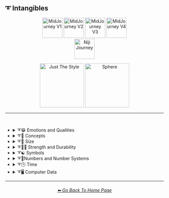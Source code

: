 <h2>➰ Intangibles</h2>

<div align="center">

[<img src="/Images/Repo_Parts/Buttons/Version_Buttons/button_version_V1_inactive.webp?raw=true" alt="MidJourney V1" height="64" />](/Pages/MJ_V1/Style_Pages/Sphere/Intangibles.md)
[<img src="/Images/Repo_Parts/Buttons/Version_Buttons/button_version_V2_inactive.webp?raw=true" alt="MidJourney V2" height="64" />](/Pages/MJ_V2/Style_Pages/Sphere/Intangibles.md)
[<img src="/Images/Repo_Parts/Buttons/Version_Buttons/button_version_V3_active.webp?raw=true" alt="MidJourney V3" height="64" />](/Pages/MJ_V3/Style_Pages/Just_The_Style/Intangibles.md)
[<img src="/Images/Repo_Parts/Buttons/Version_Buttons/button_version_V4_inactive.webp?raw=true" alt="MidJourney V4" height="64" />](/Pages/MJ_V4/Style_Pages/Just_The_Style/Intangibles.md)
<br>
[<img src="/Images/Repo_Parts/Buttons/Version_Buttons/button_version_niji_inactive_full.webp?raw=true" alt="Niji Journey" height="64" />](/Pages/Niji_Journey/Style_Pages/Intangibles.md)

[<img src="/Images/Repo_Parts/Buttons/Image_Type_Buttons/button_just_the_style_active.webp?raw=true" alt="Just The Style" width="140.5" />](/Pages/MJ_V3/Style_Pages/Just_The_Style/Intangibles.md)
[<img src="/Images/Repo_Parts/Buttons/Image_Type_Buttons/button_sphere_inactive.webp?raw=true" alt="Sphere" width="140.5" />](/Pages/MJ_V3/Style_Pages/Sphere/Intangibles.md)

</div>

<hr>
<br>


- <details><summary>➰😁 Emotions and Qualities</summary><p><div align="center">

	| Happy | Happy Accidents | Joyful |
	| :-: | :-: | :-: |
	| <img src="/Images/MJ_V3/MidJourney_Styles/Happy.png?raw=true" width="256" /> | <img src="/Images/MJ_V3/MidJourney_Styles/Happy_Accidents.png?raw=true" width="256" /> | <img src="/Images/MJ_V3/MidJourney_Styles/Wave_12/Joyful.png?raw=true" width="256" /> |
	
	<br>

	| Excited | Euphoric | Love |
	| :-: | :-: | :-: |
	| <img src="/Images/MJ_V3/MidJourney_Styles/Excited.png?raw=true" width="256" /> | <img src="/Images/MJ_V3/MidJourney_Styles/Euphoric.png?raw=true" width="256" /> | <img src="/Images/MJ_V3/MidJourney_Styles/Wave_11/Love.png?raw=true" width="256" /> |

	<br>
	
	| Sad | Lonely | Depressing |
	| :-: | :-: | :-: |
	| <img src="/Images/MJ_V3/MidJourney_Styles/Sad.png?raw=true" width="256" /> | <img src="/Images/MJ_V3/MidJourney_Styles/Lonely.png?raw=true" width="256" /> | <img src="/Images/MJ_V3/MidJourney_Styles/Depressing.png?raw=true" width="256" /> |
	
	<br>
	
	| Cheerful | Surprise |
	| :-: | :-: |
	| <img src="/Images/MJ_V3/MidJourney_Styles/Wave_13/Cheerful.png?raw=true" width="256" /> | <img src="/Images/MJ_V3/MidJourney_Styles/Wave_12/Surprise.png?raw=true" width="256" /> |

	<br>

	| Emotion | Emotional |
	| :-: | :-: |
	| <img src="/Images/MJ_V3/MidJourney_Styles/Wave_13/Emotion.png?raw=true" width="256" /> | <img src="/Images/MJ_V3/MidJourney_Styles/Wave_12/Emotional.png?raw=true" width="256" /> |

	<br>
	
	| Intense |
	| :-: |
	| <img src="/Images/MJ_V3/MidJourney_Styles/Wave_14/Intense.png?raw=true" width="256" /> |

	<br>
	
	| Clever | Brilliant | Intelligent |
	| :-: | :-: | :-: |
	| <img src="/Images/MJ_V3/MidJourney_Styles/Wave_12/Clever.png?raw=true" width="256" /> | <img src="/Images/MJ_V3/MidJourney_Styles/Wave_13/Brilliant.png?raw=true" width="256" /> | <img src="/Images/MJ_V3/MidJourney_Styles/Wave_13/Intelligent.png?raw=true" width="256" /> |

	<br>

	| Whimsical |
	| :-: |
	| <img src="/Images/MJ_V3/MidJourney_Styles/Wave_12/Whimsical.png?raw=true" width="256" /> |
	
	<br>
	
	| Pleasing | Evocative |
	| :-: | :-: |
	| <img src="/Images/MJ_V3/MidJourney_Styles/Wave_13/Pleasing.png?raw=true" width="256" /> | <img src="/Images/MJ_V3/MidJourney_Styles/Wave_12/Evocative.png?raw=true" width="256" /> |

	<br>

	| Angry | Dangerous |
	| :-: | :-: |
	| <img src="/Images/MJ_V3/MidJourney_Styles/Angry.png?raw=true" width="256" /> | <img src="/Images/MJ_V3/MidJourney_Styles/Wave_11/Dangerous.png?raw=true" width="256" /> |

	<br>

	| Angelic | Good | Heavenly |
	| :-: | :-: | :-: |
	| <img src="/Images/MJ_V3/MidJourney_Styles/Angelic.png?raw=true" width="256" /> | <img src="/Images/MJ_V3/MidJourney_Styles/Good.png?raw=true" width="256" /> | <img src="/Images/MJ_V3/MidJourney_Styles/Wave_12/Heavenly.png?raw=true" width="256" /> |

	<br>

	| Evil | Diabolic | Demonic |
	| :-: | :-: | :-: |
	| <img src="/Images/MJ_V3/MidJourney_Styles/Evil.png?raw=true" width="256" /> | <img src="/Images/MJ_V3/MidJourney_Styles/Wave_11/Diabolic.png?raw=true" width="256" /> | <img src="/Images/MJ_V3/MidJourney_Styles/Wave_11/Demonic.png?raw=true" width="256" /> |

	<br>

	| Corrupt | Corrupted |
	| :-: | :-: |
	| <img src="/Images/MJ_V3/MidJourney_Styles/Wave_11/Corrupt.png?raw=true" width="256" /> | <img src="/Images/MJ_V3/MidJourney_Styles/Wave_11/Corrupted.png?raw=true" width="256" /> |

	<br>
	
	| God | Devil |
	| :-: | :-: |
	| <img src="/Images/MJ_V3/MidJourney_Styles/God.png?raw=true" width="256" /> | <img src="/Images/MJ_V3/MidJourney_Styles/Devil.png?raw=true" width="256" /> |

	<br>

	| Benevolent | Malevolent |
	| :-: | :-: |
	| <img src="/Images/MJ_V3/MidJourney_Styles/Benevolent.png?raw=true" width="256" /> | <img src="/Images/MJ_V3/MidJourney_Styles/Malevolent.png?raw=true" width="256" /> |

	<br>
	
	| Troubled | Cringey |
	| :-: | :-: |
	| <img src="/Images/MJ_V3/MidJourney_Styles/Wave_14/Troubled.png?raw=true" width="256" /> | <img src="/Images/MJ_V3/MidJourney_Styles/Wave_14/Cringey.png?raw=true" width="256" /> |

	<br>

	| Creepy | Horror | Frightened |
	| :-: | :-: | :-: |
	| <img src="/Images/MJ_V3/MidJourney_Styles/Creepy.png?raw=true" width="256" /> | <img src="/Images/MJ_V3/MidJourney_Styles/Horror.png?raw=true" width="256" /> | <img src="/Images/MJ_V3/MidJourney_Styles/Wave_12/Frightened.png?raw=true" width="256" /> |

	<br>
	
	| Soulful | Sublime | Ideal |
	| :-: | :-: | :-: |
	| <img src="/Images/MJ_V3/MidJourney_Styles/Wave_12/Soulful.png?raw=true" width="256" /> | <img src="/Images/MJ_V3/MidJourney_Styles/Wave_12/Sublime.png?raw=true" width="256" /> | <img src="/Images/MJ_V3/MidJourney_Styles/Wave_12/Ideal.png?raw=true" width="256" /> |

	<br>

	| Luscious | Consumable |
	| :-: | :-: |
	| <img src="/Images/MJ_V3/MidJourney_Styles/Wave_13/Luscious.png?raw=true" width="256" /> | <img src="/Images/MJ_V3/MidJourney_Styles/Wave_13/Consumable.png?raw=true" width="256" /> |

	<br>
	
	| Cute |
	| :-: |
	| <img src="/Images/MJ_V3/MidJourney_Styles/Wave_11/Cute.png?raw=true" width="256" /> |

	</div></p></details>


- <details><summary>➰🧠 Concepts</summary><p><div align="center">

	| Concept | Conceptual | Number |
	| :-: | :-: | :-: |
	| <img src="/Images/MJ_V3/MidJourney_Styles/Wave_13/Concept.png?raw=true" width="256" /> | <img src="/Images/MJ_V3/MidJourney_Styles/Wave_14/Conceptual.png?raw=true" width="256" /> | <img src="/Images/MJ_V3/MidJourney_Styles/Wave_13/Number.png?raw=true" width="256" /> |

	<br>

	| Infused | Refreshing | Essence |
	| :-: | :-: | :-: |
	| <img src="/Images/MJ_V3/MidJourney_Styles/Infused.png?raw=true" width="256" /> | <img src="/Images/MJ_V3/MidJourney_Styles/Refreshing.png?raw=true" width="256" /> | <img src="/Images/MJ_V3/MidJourney_Styles/Essence.png?raw=true" width="256" /> |
	
	<br>
	
	| Esoteric | Supersonic | Magnetic |
	| :-: | :-: | :-: |
	| <img src="/Images/MJ_V3/MidJourney_Styles/Wave_11/Esoteric.png?raw=true" width="256" /> | <img src="/Images/MJ_V3/MidJourney_Styles/Supersonic.png?raw=true" width="256" /> | <img src="/Images/MJ_V3/MidJourney_Styles/Wave_11/Magnetic.png?raw=true" width="256" /> |

	<br>

	| Significant | Insanity |
	| :-: | :-: |
	| <img src="/Images/MJ_V3/MidJourney_Styles/Significant.png?raw=true" width="256" /> | <img src="/Images/MJ_V3/MidJourney_Styles/Wave_11/Insanity.png?raw=true" width="256" /> |

	<br>

	| Darkened | Void |
	| :-: | :-: |
	| <img src="/Images/MJ_V3/MidJourney_Styles/Wave_11/Darkened.png?raw=true" width="256" /> | <img src="/Images/MJ_V3/MidJourney_Styles/Wave_12/Void.png?raw=true" width="256" /> |

	<br>
	
	| Thin | Thick | Solid |
	| :-: | :-: | :-: |
	| <img src="/Images/MJ_V3/MidJourney_Styles/Thin.png?raw=true" width="256" /> | <img src="/Images/MJ_V3/MidJourney_Styles/Thick.png?raw=true" width="256" /> | <img src="/Images/MJ_V3/MidJourney_Styles/Wave_13/Solid.png?raw=true" width="256" /> |
	
	<br>
	
	| Theme |
	| :-: |
	| <img src="/Images/MJ_V3/MidJourney_Styles/Wave_13/Theme.png?raw=true" width="256" /> |

	<br>

	| Neural | Bleak | Barren |
	| :-: | :-: | :-: |
	| <img src="/Images/MJ_V3/MidJourney_Styles/Wave_13/Neural.png?raw=true" width="256" /> | <img src="/Images/MJ_V3/MidJourney_Styles/Wave_13/Bleak.png?raw=true" width="256" /> | <img src="/Images/MJ_V3/MidJourney_Styles/Wave_13/Barren.png?raw=true" width="256" /> |
	
	<br>

	| Eerie | Vast |
	| :-: | :-: |
	| <img src="/Images/MJ_V3/MidJourney_Styles/Wave_10/Eerie.png?raw=true" width="256" /> | <img src="/Images/MJ_V3/MidJourney_Styles/Wave_10/Vast.png?raw=true" width="256" /> |
	
	<br>

	| Nothing | Something |
	| :-: | :-: |
	| <img src="/Images/MJ_V3/MidJourney_Styles/Wave_11/Nothing.png?raw=true" width="256" /> | <img src="/Images/MJ_V3/MidJourney_Styles/Wave_11/Something.png?raw=true" width="256" /> |
	
	<br>
	
	| Anything | Everything |
	| :-: | :-: |
	| <img src="/Images/MJ_V3/MidJourney_Styles/Wave_11/Anything.png?raw=true" width="256" /> | <img src="/Images/MJ_V3/MidJourney_Styles/Wave_11/Everything.png?raw=true" width="256" /> |

	<br>

	| Someone | Somebody |
	| :-: | :-: |
	| <img src="/Images/MJ_V3/MidJourney_Styles/Wave_12/Someone.png?raw=true" width="256" /> | <img src="/Images/MJ_V3/MidJourney_Styles/Wave_12/Somebody.png?raw=true" width="256" /> |

	<br>

	| No-one | Nobody |
	| :-: | :-: |
	| <img src="/Images/MJ_V3/MidJourney_Styles/Wave_12/No-one.png?raw=true" width="256" /> | <img src="/Images/MJ_V3/MidJourney_Styles/Wave_12/Nobody.png?raw=true" width="256" /> |

	<br>

	| Anyone | Anybody |
	| :-: | :-: |
	| <img src="/Images/MJ_V3/MidJourney_Styles/Wave_12/Anyone.png?raw=true" width="256" /> | <img src="/Images/MJ_V3/MidJourney_Styles/Wave_12/Anybody.png?raw=true" width="256" /> |

	<br>
	
	| Feng Shui | Perfectionism | OCD |
	| :-: | :-: | :-: |
	| <img src="/Images/MJ_V3/MidJourney_Styles/Feng_Shui.png?raw=true" width="256" /> | <img src="/Images/MJ_V3/MidJourney_Styles/Perfectionism.png?raw=true" width="256" /> | <img src="/Images/MJ_V3/MidJourney_Styles/OCD.png?raw=true" width="256" /> |
	
	<br>

	| Knolling | Organized | Sorted |
	| :-: | :-: | :-: |
	| <img src="/Images/MJ_V3/MidJourney_Styles/Wave_14/Knolling.png?raw=true" width="256" /> | <img src="/Images/MJ_V3/MidJourney_Styles/Organized.png?raw=true" width="256" /> | <img src="/Images/MJ_V3/MidJourney_Styles/Sorted.png?raw=true" width="256" /> |

	<br>

	| Neat | Tidy | Archive |
	| :-: | :-: | :-: |
	| <img src="/Images/MJ_V3/MidJourney_Styles/Neat.png?raw=true" width="256" /> | <img src="/Images/MJ_V3/MidJourney_Styles/Tidy.png?raw=true" width="256" /> | <img src="/Images/MJ_V3/MidJourney_Styles/Wave_12/Archive.png?raw=true" width="256" /> |

	<br>
	
	| Random | Technique |
	| :-: | :-: |
	| <img src="/Images/MJ_V3/MidJourney_Styles/Random.png?raw=true" width="256" /> | <img src="/Images/MJ_V3/MidJourney_Styles/Wave_13/Technique.png?raw=true" width="256" /> |

	<br>

	| Array | Flexible | Upside-Down |
	| :-: | :-: | :-: |
	| <img src="/Images/MJ_V3/MidJourney_Styles/Array.png?raw=true" width="256" /> | <img src="/Images/MJ_V3/MidJourney_Styles/Flexible.png?raw=true" width="256" /> | <img src="/Images/MJ_V3/MidJourney_Styles/Upside-Down.png?raw=true" width="256" /> |

	<br>
	
	| Chiral | Chirality | Ambidextrous |
	| :-: | :-: | :-: |
	| <img src="/Images/MJ_V3/MidJourney_Styles/Wave_14/Chiral.png?raw=true" width="256" /> | <img src="/Images/MJ_V3/MidJourney_Styles/Wave_14/Chirality.png?raw=true" width="256" /> | <img src="/Images/MJ_V3/MidJourney_Styles/Wave_14/Ambidextrous.png?raw=true" width="256" /> |
	
	<br>
	
	| Continuity |
	| :-: |
	| <img src="/Images/MJ_V3/MidJourney_Styles/Wave_14/Continuity.png?raw=true" width="256" /> |

	<br>
	
	| Kinetic |
	| :-: |
	| <img src="/Images/MJ_V3/MidJourney_Styles/Wave_14/Kinetic.png?raw=true" width="256" /> |

	<br>

	| Muted | Silence |
	| :-: | :-: |
	| <img src="/Images/MJ_V3/MidJourney_Styles/Muted.png?raw=true" width="256" /> | <img src="/Images/MJ_V3/MidJourney_Styles/Wave_12/Silence.png?raw=true" width="256" /> |

	<br>

	| Visual Perception | Visual Agnosia | Vertigo |
	| :-: | :-: | :-: |
	| <img src="/Images/MJ_V3/MidJourney_Styles/Visual_Perception.png?raw=true" width="256" /> | <img src="/Images/MJ_V3/MidJourney_Styles/Visual_Agnosia.png?raw=true" width="256" /> | <img src="/Images/MJ_V3/MidJourney_Styles/Wave_12/Vertigo.png?raw=true" width="256" /> |

	<br>

	| Ambiguous Image | Bayer Matrix |
	| :-: | :-: |
	| <img src="/Images/MJ_V3/MidJourney_Styles/Ambiguous_Image.png?raw=true" width="256" /> | <img src="/Images/MJ_V3/MidJourney_Styles/Bayer_Matrix.png?raw=true" width="256" /> |

	<br>

	| Beginning | End | Extended |
    | :-: | :-: | :-: |
    | <img src="/Images/MJ_V3/MidJourney_Styles/Beginning.png?raw=true" width="256" /> | <img src="/Images/MJ_V3/MidJourney_Styles/End.png?raw=true" width="256" /> | <img src="/Images/MJ_V3/MidJourney_Styles/Wave_13/Extended.png?raw=true" width="256" /> |

	<br>

	| Life | Death | Purgatory |
	| :-: | :-: | :-: |
	| <img src="/Images/MJ_V3/MidJourney_Styles/Wave_12/Life.png?raw=true" width="256" /> | <img src="/Images/MJ_V3/MidJourney_Styles/Wave_12/Death.png?raw=true" width="256" /> | <img src="/Images/MJ_V3/MidJourney_Styles/Wave_12/Purgatory.png?raw=true" width="256" /> |

	<br>

	| Mind | Ego | Egodeath |
	| :-: | :-: | :-: |
	| <img src="/Images/MJ_V3/MidJourney_Styles/Wave_12/Mind.png?raw=true" width="256" /> | <img src="/Images/MJ_V3/MidJourney_Styles/Wave_12/Ego.png?raw=true" width="256" /> | <img src="/Images/MJ_V3/MidJourney_Styles/Wave_12/Egodeath.png?raw=true" width="256" /> |

	<br>

	| Paradox | Cryptic |
	| :-: | :-: |
	|<img src="/Images/MJ_V3/MidJourney_Styles/Paradox.png?raw=true" width="256" /> | <img src="/Images/MJ_V3/MidJourney_Styles/Wave_14/Cryptic.png?raw=true" width="256" /> |

	<br>

	| Modified | Modification | Manipulation |
	| :-: | :-: | :-: |
	| <img src="/Images/MJ_V3/MidJourney_Styles/Wave_13/Modified.png?raw=true" width="256" /> | <img src="/Images/MJ_V3/MidJourney_Styles/Wave_13/Modification.png?raw=true" width="256" /> | <img src="/Images/MJ_V3/MidJourney_Styles/Wave_13/Manipulation.png?raw=true" width="256" /> |
	
	<br>
	
	| Miscellaneous | Experimental |
	| :-: | :-: |
	| <img src="/Images/MJ_V3/MidJourney_Styles/Wave_13/Miscellaneous.png?raw=true" width="256" /> | <img src="/Images/MJ_V3/MidJourney_Styles/Wave_13/Experimental.png?raw=true" width="256" /> |
	
	<br>
	
	| Aspect | Ratio | Aspect Ratio |
	| :-: | :-: | :-: |
	| <img src="/Images/MJ_V3/MidJourney_Styles/Wave_13/Aspect.png?raw=true" width="256" /> | <img src="/Images/MJ_V3/MidJourney_Styles/Wave_13/Ratio.png?raw=true" width="256" /> | <img src="/Images/MJ_V3/MidJourney_Styles/Wave_13/Aspect_Ratio.png?raw=true" width="256" /> |
	
	<br>

	| Physics | System | Prompt |
	| :-: | :-: | :-: |
    | <img src="/Images/MJ_V3/MidJourney_Styles/Physics.png?raw=true" width="256" /> | <img src="/Images/MJ_V3/MidJourney_Styles/Wave_13/System.png?raw=true" width="256" /> | <img src="/Images/MJ_V3/MidJourney_Styles/Wave_11/Prompt.png?raw=true" width="256" /> |

    <br>

    | Sinusoid | Summation |
    | :-: | :-: |
    | <img src="/Images/MJ_V3/MidJourney_Styles/Sinusoid.png?raw=true" width="256" /> | <img src="/Images/MJ_V3/MidJourney_Styles/Summation.png?raw=true" width="256" /> |

    <br>

    | Destructive | Abrasion |
    | :-: | :-: |
    | <img src="/Images/MJ_V3/MidJourney_Styles/Destructive.png?raw=true" width="256" /> | <img src="/Images/MJ_V3/MidJourney_Styles/Abrasion.png?raw=true" width="256" /> |

    <br>

    | Obstructed | Displace | Convergence |
    | :-: | :-: | :-: |
    | <img src="/Images/MJ_V3/MidJourney_Styles/Obstructed.png?raw=true" width="256" /> | <img src="/Images/MJ_V3/MidJourney_Styles/Displace.png?raw=true" width="256" /> | <img src="/Images/MJ_V3/MidJourney_Styles/Convergence.png?raw=true" width="256" /> |
	
	<br>

	| Resolution | Format |
	| :-: | :-: |
	| <img src="/Images/MJ_V3/MidJourney_Styles/Wave_13/Resolution.png?raw=true" width="256" /> | <img src="/Images/MJ_V3/MidJourney_Styles/Wave_13/Format.png?raw=true" width="256" /> |

	</div></p></details>


- <details><summary>➰🤏 Size</summary><p><div align="center">

	| Size | Bite-Sized | Scale |
	| :-: | :-: | :-: |
	| <img src="/Images/MJ_V3/MidJourney_Styles/Wave_13/Size.png?raw=true" width="256" /> | <img src="/Images/MJ_V3/MidJourney_Styles/Wave_13/Bite-Sized.png?raw=true" width="256" /> | <img src="/Images/MJ_V3/MidJourney_Styles/Wave_14/Scale.png?raw=true" width="256" /> |
	
	<br>
	
	| Nano | Micro | Tiny |
	| :-: | :-: | :-: |
	| <img src="/Images/MJ_V3/MidJourney_Styles/Nano.png?raw=true" width="256" /> | <img src="/Images/MJ_V3/MidJourney_Styles/Micro.png?raw=true" width="256" /> | <img src="/Images/MJ_V3/MidJourney_Styles/Tiny.png?raw=true" width="256" /> |
	
	<br>
	
	| Mini | Big | Large |
	| :-: | :-: | :-: |
	| <img src="/Images/MJ_V3/MidJourney_Styles/Mini.png?raw=true" width="256" /> | <img src="/Images/MJ_V3/MidJourney_Styles/Big.png?raw=true" width="256" /> | <img src="/Images/MJ_V3/MidJourney_Styles/Large.png?raw=true" width="256" /> |

	<br>
	
	| Huge | Massive | Massive Scale |
	| :-: | :-: | :-: |
	| <img src="/Images/MJ_V3/MidJourney_Styles/Huge.png?raw=true" width="256" /> | <img src="/Images/MJ_V3/MidJourney_Styles/Massive.png?raw=true" width="256" /> | <img src="/Images/MJ_V3/MidJourney_Styles/Massive_Scale.png?raw=true" width="256" /> |

	</div></p></details>


- <details><summary>➰🏋️‍♂️ Strength and Durability</summary><p><div align="center">

	| Weak | Strong | Durable |
	| :-: | :-: | :-: |
	| <img src="/Images/MJ_V3/MidJourney_Styles/Weak.png?raw=true" width="256" /> | <img src="/Images/MJ_V3/MidJourney_Styles/Strong.png?raw=true" width="256" /> | <img src="/Images/MJ_V3/MidJourney_Styles/Wave_14/Durable.png?raw=true" width="256" /> |

	<br>

	| Powerful |
	| :-: |
	| <img src="/Images/MJ_V3/MidJourney_Styles/Powerful.png?raw=true" width="256" /> |

	</div></p></details>


- <details><summary>➰☯ Symbols</summary><p>

  - <details><summary>➰♓ Zodiac Signs</summary><p><div align="center">

    | Capricornus | Aquarius | Pisces |
    | :-: | :-: | :-: |
    | <img src="/Images/MJ_V3/MidJourney_Styles/Capricornus.png?raw=true" width="256" /> | <img src="/Images/MJ_V3/MidJourney_Styles/Aquarius.png?raw=true" width="256" /> | <img src="/Images/MJ_V3/MidJourney_Styles/Pisces.png?raw=true" width="256" /> |

    <br>

    | Taurus | Gemini | Cancer |
    | :-: | :-: | :-: |
    | <img src="/Images/MJ_V3/MidJourney_Styles/Taurus.png?raw=true" width="256" /> | <img src="/Images/MJ_V3/MidJourney_Styles/Gemini.png?raw=true" width="256" /> | <img src="/Images/MJ_V3/MidJourney_Styles/Cancer.png?raw=true" width="256" /> |

    <br>

    | Leo | Virgo | Libra |
    | :-: | :-: | :-: |
    | <img src="/Images/MJ_V3/MidJourney_Styles/Leo.png?raw=true" width="256" /> | <img src="/Images/MJ_V3/MidJourney_Styles/Virgo.png?raw=true" width="256" /> | <img src="/Images/MJ_V3/MidJourney_Styles/Libra.png?raw=true" width="256" /> |

    <br>

    | Scorpio | Sagittarius |
    | :-: | :-: |
    | <img src="/Images/MJ_V3/MidJourney_Styles/Scorpio.png?raw=true" width="256" /> | <img src="/Images/MJ_V3/MidJourney_Styles/Sagittarius.png?raw=true" width="256" /> |

	</div></p></details>


  - <details><summary>➰🔣 Unicode Symbols</summary><p><div align="center">

	| ,<p><div align="center"><i><h6>Comma</a></h6></i></p> | &#x27;<p><div align="center"><i><h6>Apostrophe</a></h6></i></p> |
	| :-: | :-: |
	| <img src="/Images/MJ_V3/MidJourney_Styles/Unicode_Symbols/Comma.png?raw=true" width="256" /> | <img src="/Images/MJ_V3/MidJourney_Styles/Unicode_Symbols/Apostrophe.png?raw=true" width="256" /> |

	<br>

	| &#x22;<p><div align="center"><i><h6>Quotation Mark</a></h6></i></p> | „<p><div align="center"><i><h6>Double Low-9 Quotation Mark</a></h6></i></p> |
	| :-: | :-: |
	| <img src="/Images/MJ_V3/MidJourney_Styles/Unicode_Symbols/QuotationMark.png?raw=true" width="256" /> | <img src="/Images/MJ_V3/MidJourney_Styles/Unicode_Symbols/DoubleLow-9QuotationMark.png?raw=true" width="256" /> |

	<br>

	| .<p><div align="center"><i><h6>Period</a></h6></i></p> | …<p><div align="center"><i><h6>Ellipsis</a></h6></i></p> | `<p><div align="center"><i><h6>Backtick</a></h6></i></p> |
	| :-: | :-: | :-: |
	| <img src="/Images/MJ_V3/MidJourney_Styles/Unicode_Symbols/Period.png?raw=true" width="256" /> | <img src="/Images/MJ_V3/MidJourney_Styles/Unicode_Symbols/Ellipsis.png?raw=true" width="256" /> | <img src="/Images/MJ_V3/MidJourney_Styles/Unicode_Symbols/Backtick.png?raw=true" width="256" /> |

	<br>

	| ~<p><div align="center"><i><h6>Tilde</a></h6></i></p> | _<p><div align="center"><i><h6>Underscore</a></h6></i></p> | ¯<p><div align="center"><i><h6>Macron</a></h6></i></p> |
	| :-: | :-: | :-: |
	| <img src="/Images/MJ_V3/MidJourney_Styles/Unicode_Symbols/Tilde.png?raw=true" width="256" /> | <img src="/Images/MJ_V3/MidJourney_Styles/Unicode_Symbols/Underscore.png?raw=true" width="256" /> | <img src="/Images/MJ_V3/MidJourney_Styles/Unicode_Symbols/Macron.png?raw=true" width="256" /> |

	<br>

	| @<p><div align="center"><i><h6>At Sign</a></h6></i></p> | #<p><div align="center"><i><h6>Number Sign</a></h6></i></p> |
	| :-: | :-: |
	| <img src="/Images/MJ_V3/MidJourney_Styles/Unicode_Symbols/AtSign.png?raw=true" width="256" /> | <img src="/Images/MJ_V3/MidJourney_Styles/Unicode_Symbols/NumberSign.png?raw=true" width="256" /> |

	<br>

	| ^<p><div align="center"><i><h6>Caret</a></h6></i></p> | °<p><div align="center"><i><h6>Degrees</a></h6></i></p> | ¤<p><div align="center"><i><h6>Currency Sign</a></h6></i></p> |
	| :-: | :-: | :-: |
	| <img src="/Images/MJ_V3/MidJourney_Styles/Unicode_Symbols/Caret.png?raw=true" width="256" /> | <img src="/Images/MJ_V3/MidJourney_Styles/Unicode_Symbols/Degrees.png?raw=true" width="256" /> | <img src="/Images/MJ_V3/MidJourney_Styles/Unicode_Symbols/CurrencySign.png?raw=true" width="256" /> |

	<br>

	| $<p><div align="center"><i><h6>Dollar</a></h6></i></p> | ¢<p><div align="center"><i><h6>Cent</a></h6></i></p> | £<p><div align="center"><i><h6>Pound</a></h6></i></p> |
	| :-: | :-: | :-: |
	| <img src="/Images/MJ_V3/MidJourney_Styles/Unicode_Symbols/Dollar.png?raw=true" width="256" /> | <img src="/Images/MJ_V3/MidJourney_Styles/Unicode_Symbols/Cent.png?raw=true" width="256" /> | <img src="/Images/MJ_V3/MidJourney_Styles/Unicode_Symbols/Pound.png?raw=true" width="256" /> |

	<br>

	| €<p><div align="center"><i><h6>Euro</a></h6></i></p> | ¥<p><div align="center"><i><h6>Yen</a></h6></i></p> | ₩<p><div align="center"><i><h6>Won</a></h6></i></p> |
	| :-: | :-: | :-: |
	| <img src="/Images/MJ_V3/MidJourney_Styles/Unicode_Symbols/Euro.png?raw=true" width="256" /> | <img src="/Images/MJ_V3/MidJourney_Styles/Unicode_Symbols/Yen.png?raw=true" width="256" /> | <img src="/Images/MJ_V3/MidJourney_Styles/Unicode_Symbols/Won.png?raw=true" width="256" /> |

	<br>

	| %<p><div align="center"><i><h6>Percent</a></h6></i></p> | ‰<p><div align="center"><i><h6>Permile</a></h6></i></p> |
	| :-: | :-: |
	| <img src="/Images/MJ_V3/MidJourney_Styles/Unicode_Symbols/Percent.png?raw=true" width="256" /> | <img src="/Images/MJ_V3/MidJourney_Styles/Unicode_Symbols/Permile.png?raw=true" width="256" /> |

	<br>

	| &<p><div align="center"><i><h6>Ampersand</a></h6></i></p> | ⅋<p><div align="center"><i><h6>Turned Ampersand</a></h6></i></p> |
	| :-: | :-: |
	| <img src="/Images/MJ_V3/MidJourney_Styles/Unicode_Symbols/Ampersand.png?raw=true" width="256" /> | <img src="/Images/MJ_V3/MidJourney_Styles/Unicode_Symbols/TurnedAmpersand.png?raw=true" width="256" /> |

	<br>

	| ;<p><div align="center"><i><h6>Semicolon</a></h6></i></p> | :<p><div align="center"><i><h6>Colon</a></h6></i></p> | ⁝<p><div align="center"><i><h6>Isocolon</a></h6></i></p> |
	| :-: | :-: | :-: |
	| <img src="/Images/MJ_V3/MidJourney_Styles/Unicode_Symbols/Semicolon.png?raw=true" width="256" /> | <img src="/Images/MJ_V3/MidJourney_Styles/Unicode_Symbols/Colon.png?raw=true" width="256" /> | <img src="/Images/MJ_V3/MidJourney_Styles/Unicode_Symbols/Isocolon.png?raw=true" width="256" /> |

	<br>

	| &#x7C;<p><div align="center"><i><h6>Vertical Bar</a></h6></i></p> | ¦<p><div align="center"><i><h6>Broken Vertical Bar</a></h6></i></p> |
	| :-: | :-: |
	| <img src="/Images/MJ_V3/MidJourney_Styles/Unicode_Symbols/VerticalBar.png?raw=true" width="256" /> | <img src="/Images/MJ_V3/MidJourney_Styles/Unicode_Symbols/BrokenVerticalBar.png?raw=true" width="256" /> |

	<br>

	| /<p><div align="center"><i><h6>Slash</a></h6></i></p> | &#x5C;<p><div align="center"><i><h6>Backslash</a></h6></i></p> |
	| :-: | :-: |
	| <img src="/Images/MJ_V3/MidJourney_Styles/Unicode_Symbols/Slash.png?raw=true" width="256" /> | <img src="/Images/MJ_V3/MidJourney_Styles/Unicode_Symbols/Backslash.png?raw=true" width="256" /> |

	<br>

	| +<p><div align="center"><i><h6>Plus</a></h6></i></p> | -<p><div align="center"><i><h6>Hyphen</a></h6></i></p> | ±<p><div align="center"><i><h6>Plus-Minus Sign</a></h6></i></p> |
	| :-: | :-: | :-: |
	| <img src="/Images/MJ_V3/MidJourney_Styles/Unicode_Symbols/Plus.png?raw=true" width="256" /> | <img src="/Images/MJ_V3/MidJourney_Styles/Unicode_Symbols/Hyphen.png?raw=true" width="256" /> | <img src="/Images/MJ_V3/MidJourney_Styles/Unicode_Symbols/Plus-MinusSign.png?raw=true" width="256" /> |

	<br>

	| ×<p><div align="center"><i><h6>Multiply</a></h6></i></p> | ÷<p><div align="center"><i><h6>Divide</a></h6></i></p> | =<p><div align="center"><i><h6>Equals</a></h6></i></p> |
	| :-: | :-: | :-: |
	| <img src="/Images/MJ_V3/MidJourney_Styles/Unicode_Symbols/Multiply.png?raw=true" width="256" /> | <img src="/Images/MJ_V3/MidJourney_Styles/Unicode_Symbols/Divide.png?raw=true" width="256" /> | <img src="/Images/MJ_V3/MidJourney_Styles/Unicode_Symbols/Equals.png?raw=true" width="256" /> |

	<br>

	| <<p><div align="center"><i><h6>Less Than</a></h6></i></p> | ><p><div align="center"><i><h6>Greater Than</a></h6></i></p> |
	| :-: | :-: |
	| <img src="/Images/MJ_V3/MidJourney_Styles/Unicode_Symbols/LessThan.png?raw=true" width="256" /> | <img src="/Images/MJ_V3/MidJourney_Styles/Unicode_Symbols/GreaterThan.png?raw=true" width="256" /> |

	<br>

	| !<p><div align="center"><i><h6>Exclimation Mark</a></h6></i></p> | ¡<p><div align="center"><i><h6>Inverted Exclimation Mark</a></h6></i></p> |
	| :-: | :-: |
	| <img src="/Images/MJ_V3/MidJourney_Styles/Unicode_Symbols/ExclimationMark.png?raw=true" width="256" /> | <img src="/Images/MJ_V3/MidJourney_Styles/Unicode_Symbols/InvertedExclimationMark.png?raw=true" width="256" /> |

	<br>

	| ?<p><div align="center"><i><h6>Question Mark</a></h6></i></p> | ¿<p><div align="center"><i><h6>Inverted Question Mark</a></h6></i></p> | ‽<p><div align="center"><i><h6>Interrobang</a></h6></i></p> |
	| :-: | :-: | :-: |
	| <img src="/Images/MJ_V3/MidJourney_Styles/Unicode_Symbols/QuestionMark.png?raw=true" width="256" /> | <img src="/Images/MJ_V3/MidJourney_Styles/Unicode_Symbols/InvertedQuestionMark.png?raw=true" width="256" /> | <img src="/Images/MJ_V3/MidJourney_Styles/Unicode_Symbols/Interrobang.png?raw=true" width="256" /> |

	<br>

	| *<p><div align="center"><i><h6>Asterisk</a></h6></i></p> | ⁂<p><div align="center"><i><h6>Asterism</a></h6></i></p> |
	| :-: | :-: |
	| <img src="/Images/MJ_V3/MidJourney_Styles/Unicode_Symbols/Asterisk.png?raw=true" width="256" /> | <img src="/Images/MJ_V3/MidJourney_Styles/Unicode_Symbols/Asterism.png?raw=true" width="256" /> |

	<br>

	| •<p><div align="center"><i><h6>Bullet</a></h6></i></p> | ‣<p><div align="center"><i><h6>Triangular Bullet</a></h6></i></p> |
	| :-: | :-: |
	| <img src="/Images/MJ_V3/MidJourney_Styles/Unicode_Symbols/Bullet.png?raw=true" width="256" /> | <img src="/Images/MJ_V3/MidJourney_Styles/Unicode_Symbols/TriangularBullet.png?raw=true" width="256" /> |

	<br>

	| ○<p><div align="center"><i><h6>White Circle</a></h6></i></p> | ●<p><div align="center"><i><h6>Black Circle</a></h6></i></p> |
	| :-: | :-: |
	| <img src="/Images/MJ_V3/MidJourney_Styles/Unicode_Symbols/WhiteCircle.png?raw=true" width="256" /> | <img src="/Images/MJ_V3/MidJourney_Styles/Unicode_Symbols/BlackCircle.png?raw=true" width="256" /> |

	<br>

	| □<p><div align="center"><i><h6>White Square</a></h6></i></p> | ■<p><div align="center"><i><h6>Black Square</a></h6></i></p> | ▪︎<p><div align="center"><i><h6>Small Black Square</a></h6></i></p> |
	| :-: | :-: | :-: |
	| <img src="/Images/MJ_V3/MidJourney_Styles/Unicode_Symbols/WhiteSquare.png?raw=true" width="256" /> | <img src="/Images/MJ_V3/MidJourney_Styles/Unicode_Symbols/BlackSquare.png?raw=true" width="256" /> | <img src="/Images/MJ_V3/MidJourney_Styles/Unicode_Symbols/SmallBlackSquare.png?raw=true" width="256" /> |

	<br>

	| ☆<p><div align="center"><i><h6>Star</a></h6></i></p> | ◇<p><div align="center"><i><h6>Diamond</a></h6></i></p> |
	| :-: | :-: |
	| <img src="/Images/MJ_V3/MidJourney_Styles/Unicode_Symbols/Star.png?raw=true" width="256" /> | <img src="/Images/MJ_V3/MidJourney_Styles/Unicode_Symbols/Diamond.png?raw=true" width="256" /> |

	<br>

	| ♤<p><div align="center"><i><h6>Spade</a></h6></i></p> | ♡<p><div align="center"><i><h6>Heart</a></h6></i></p> | ♧<p><div align="center"><i><h6>Club</a></h6></i></p> |
	| :-: | :-: | :-: |
	| <img src="/Images/MJ_V3/MidJourney_Styles/Unicode_Symbols/Spade.png?raw=true" width="256" /> | <img src="/Images/MJ_V3/MidJourney_Styles/Unicode_Symbols/Heart.png?raw=true" width="256" /> | <img src="/Images/MJ_V3/MidJourney_Styles/Unicode_Symbols/Club.png?raw=true" width="256" /> |

	<br>

	| †<p><div align="center"><i><h6>Dagger</a></h6></i></p> | ‡<p><div align="center"><i><h6>Double Dagger</a></h6></i></p> |
	| :-: | :-: |
	| <img src="/Images/MJ_V3/MidJourney_Styles/Unicode_Symbols/Dagger.png?raw=true" width="256" /> | <img src="/Images/MJ_V3/MidJourney_Styles/Unicode_Symbols/DoubleDagger.png?raw=true" width="256" /> |

	<br>

	| (<p><div align="center"><i><h6>Left Parenthesis</a></h6></i></p> | )<p><div align="center"><i><h6>Right Parenthesis</a></h6></i></p> |
	| :-: | :-: |
	| <img src="/Images/MJ_V3/MidJourney_Styles/Unicode_Symbols/LeftParenthesis.png?raw=true" width="256" /> | <img src="/Images/MJ_V3/MidJourney_Styles/Unicode_Symbols/RightParenthesis.png?raw=true" width="256" /> |

	<br>

	| [<p><div align="center"><i><h6>Left Square Bracket</a></h6></i></p> | ]<p><div align="center"><i><h6>Right Square Bracket</a></h6></i></p> |
	| :-: | :-: |
	| <img src="/Images/MJ_V3/MidJourney_Styles/Unicode_Symbols/LeftSquareBracket.png?raw=true" width="256" /> | <img src="/Images/MJ_V3/MidJourney_Styles/Unicode_Symbols/RightSquareBracket.png?raw=true" width="256" /> |

	<br>

	| {<p><div align="center"><i><h6>Left Curly Bracket</a></h6></i></p> | }<p><div align="center"><i><h6>Right Curly Bracket</a></h6></i></p> |
	| :-: | :-: |
	| <img src="/Images/MJ_V3/MidJourney_Styles/Unicode_Symbols/LeftCurlyBracket.png?raw=true" width="256" /> | <img src="/Images/MJ_V3/MidJourney_Styles/Unicode_Symbols/RightCurlyBracket.png?raw=true" width="256" /> |

	<br>

	| 《<p><div align="center"><i><h6>Left Guillemet</a></h6></i></p> | 》<p><div align="center"><i><h6>Right Guillemet</a></h6></i></p> |
	| :-: | :-: |
	| <img src="/Images/MJ_V3/MidJourney_Styles/Unicode_Symbols/LeftGuillemet.png?raw=true" width="256" /> | <img src="/Images/MJ_V3/MidJourney_Styles/Unicode_Symbols/RightGuillemet.png?raw=true" width="256" /> |

	<br>

	| ‹<p><div align="center"><i><h6>Single Left-Pointing Angle Quotation Mark</a></h6></i></p> | ›<p><div align="center"><i><h6>Single Right-Pointing Angle Quotation Mark</a></h6></i></p> |
	| :-: | :-: |
	| <img src="/Images/MJ_V3/MidJourney_Styles/Unicode_Symbols/SingleLeft-PointingAngleQuotationMark.png?raw=true" width="256" /> | <img src="/Images/MJ_V3/MidJourney_Styles/Unicode_Symbols/SingleRight-PointingAngleQuotationMark.png?raw=true" width="256" /> |

	<br>

	| «<p><div align="center"><i><h6>Double Left-Pointing Angle Quotation Mark</a></h6></i></p> | »<p><div align="center"><i><h6>Double Right-Pointing Angle Quotation Mark</a></h6></i></p> |
	| :-: | :-: |
	| <img src="/Images/MJ_V3/MidJourney_Styles/Unicode_Symbols/DoubleLeft-PointingAngleQuotationMark.png?raw=true" width="256" /> | <img src="/Images/MJ_V3/MidJourney_Styles/Unicode_Symbols/DoubleRight-PointingAngleQuotationMark.png?raw=true" width="256" /> |

	<br>

	| ™<p><div align="center"><i><h6>Trademark</a></h6></i></p> | ©<p><div align="center"><i><h6>Copyright</a></h6></i></p> | ®<p><div align="center"><i><h6>Registered Trademark</a></h6></i></p> |
	| :-: | :-: | :-: |
	| <img src="/Images/MJ_V3/MidJourney_Styles/Unicode_Symbols/Trademark.png?raw=true" width="256" /> | <img src="/Images/MJ_V3/MidJourney_Styles/Unicode_Symbols/Copyright.png?raw=true" width="256" /> | <img src="/Images/MJ_V3/MidJourney_Styles/Unicode_Symbols/RegisteredTrademark.png?raw=true" width="256" /> |

	<br>

	| §<p><div align="center"><i><h6>Section Sign</a></h6></i></p> | ¶<p><div align="center"><i><h6>Paragraph</a></h6></i></p> | ⁋<p><div align="center"><i><h6>Pilcrow</a></h6></i></p> |
	| :-: | :-: | :-: |
	| <img src="/Images/MJ_V3/MidJourney_Styles/Unicode_Symbols/SectionSign.png?raw=true" width="256" /> | <img src="/Images/MJ_V3/MidJourney_Styles/Unicode_Symbols/Paragraph.png?raw=true" width="256" /> | <img src="/Images/MJ_V3/MidJourney_Styles/Unicode_Symbols/Pilcrow.png?raw=true" width="256" /> |

	<br>

	| ⁁<p><div align="center"><i><h6>Caret Insertion Point</a></h6></i></p> | ƒ<p><div align="center"><i><h6>LatinF</a></h6></i></p> |
	| :-: | :-: |
	| <img src="/Images/MJ_V3/MidJourney_Styles/Unicode_Symbols/CaretInsertionPoint.png?raw=true" width="256" /> | <img src="/Images/MJ_V3/MidJourney_Styles/Unicode_Symbols/LatinF.png?raw=true" width="256" /> |

	<br>

	| ←<p><div align="center"><i><h6>Left Arrow</a></h6></i></p> | →<p><div align="center"><i><h6>Right Arrow</a></h6></i></p> |
	| :-: | :-: |
	| <img src="/Images/MJ_V3/MidJourney_Styles/Unicode_Symbols/LeftArrow.png?raw=true" width="256" /> | <img src="/Images/MJ_V3/MidJourney_Styles/Unicode_Symbols/RightArrow.png?raw=true" width="256" /> |

	<br>

	| ↑<p><div align="center"><i><h6>Up Arrow</a></h6></i></p> | ↓<p><div align="center"><i><h6>Down Arrow</a></h6></i></p> |
	| :-: | :-: |
	| <img src="/Images/MJ_V3/MidJourney_Styles/Unicode_Symbols/UpArrow.png?raw=true" width="256" /> | <img src="/Images/MJ_V3/MidJourney_Styles/Unicode_Symbols/DownArrow.png?raw=true" width="256" /> |

	<br>

	| ⁚<p><div align="center"><i><h6>Two Dots</a></h6></i></p> | ⁖<p><div align="center"><i><h6>Three Dots</a></h6></i></p> | ⁙<p><div align="center"><i><h6>Five Dots</a></h6></i></p> |
	| :-: | :-: | :-: |
	| <img src="/Images/MJ_V3/MidJourney_Styles/Unicode_Symbols/TwoDots.png?raw=true" width="256" /> | <img src="/Images/MJ_V3/MidJourney_Styles/Unicode_Symbols/ThreeDots.png?raw=true" width="256" /> | <img src="/Images/MJ_V3/MidJourney_Styles/Unicode_Symbols/FiveDots.png?raw=true" width="256" /> |

	<br>

	| ⁘<p><div align="center"><i><h6>Four Dots</a></h6></i></p> | ⁛<p><div align="center"><i><h6>Four Dots</a></h6></i></p> | ⁞<p><div align="center"><i><h6>Vertical Four Dots</a></h6></i></p> |
	| :-: | :-: | :-: |
	| <img src="/Images/MJ_V3/MidJourney_Styles/Unicode_Symbols/FourDots.png?raw=true" width="256" /> | <img src="/Images/MJ_V3/MidJourney_Styles/Unicode_Symbols/SpacedFourDots.png?raw=true" width="256" /> | <img src="/Images/MJ_V3/MidJourney_Styles/Unicode_Symbols/VerticalFourDots.png?raw=true" width="256" /> |

	</div></p></details>


  - <details><summary>☯ Other Symbols</summary><p><div align="center">

	| Symbol | Symbols |
	| :-: | :-: |
	| <img src="/Images/MJ_V3/MidJourney_Styles/Wave_13/Symbol.png?raw=true" width="256" /> | <img src="/Images/MJ_V3/MidJourney_Styles/Wave_13/Symbols.png?raw=true" width="256" /> |

	<br>

	| Zodiac | Zodiac Sign |
	| :-: | :-: |
	| <img src="/Images/MJ_V3/MidJourney_Styles/Wave_13/Zodiac.png?raw=true" width="256" /> | <img src="/Images/MJ_V3/MidJourney_Styles/Wave_13/Zodiac_Sign.png?raw=true" width="256" /> |

	<br>

	| Yin Yang | Clef |
	| :-: | :-: |
	| <img src="/Images/MJ_V3/MidJourney_Styles/Yin_Yang.png?raw=true" width="256" /> | <img src="/Images/MJ_V3/MidJourney_Styles/Wave_11/Clef.png?raw=true" width="256" /> |

	<br>
	
	| Sigil | Ouroboros |
	| :-: | :-: |
	| <img src="/Images/MJ_V3/MidJourney_Styles/Wave_11/Sigil.png?raw=true" width="256" /> | <img src="/Images/MJ_V3/MidJourney_Styles/Wave_11/Ouroboros.png?raw=true" width="256" /> |

	</div></p></details>

  </p></details>


- <details><summary>➰🔢Numbers and Number Systems</summary><p>

  - <details><summary>➰🔢 Numbers</summary><p><div align="center">

	| Hundred | Thousand |
	| :-: | :-: |
	| <img src="/Images/MJ_V3/MidJourney_Styles/Hundred.png?raw=true" width="256" /> | <img src="/Images/MJ_V3/MidJourney_Styles/Thousand.png?raw=true" width="256" /> |

	<br>

	| Million | Billion | Trillion |
	| :-: | :-: | :-: |
	| <img src="/Images/MJ_V3/MidJourney_Styles/Million.png?raw=true" width="256" /> | <img src="/Images/MJ_V3/MidJourney_Styles/Billion.png?raw=true" width="256" /> | <img src="/Images/MJ_V3/MidJourney_Styles/Trillion.png?raw=true" width="256" /> |

	<br>
	
	| Quadrillion |
	| :-: |
	| <img src="/Images/MJ_V3/MidJourney_Styles/Wave_12/Quadrillion.png?raw=true" width="256" /> |

	</div></p></details>



  - <details><summary>➰🔢 Number Systems</summary><p><div align="center">

	| Unary | Binary | Ternary |
	| :-: | :-: | :-: |
	| <img src="/Images/MJ_V3/MidJourney_Styles/Unary.png?raw=true" width="256" /> | <img src="/Images/MJ_V3/MidJourney_Styles/Binary.png?raw=true" width="256" /> | <img src="/Images/MJ_V3/MidJourney_Styles/Ternary.png?raw=true" width="256" /> |
	
	<br>
	
	| Quaternary | Quinary | Senary |
	| :-: | :-: | :-: |
	| <img src="/Images/MJ_V3/MidJourney_Styles/Quaternary.png?raw=true" width="256" /> | <img src="/Images/MJ_V3/MidJourney_Styles/Quinary.png?raw=true" width="256" /> | <img src="/Images/MJ_V3/MidJourney_Styles/Senary.png?raw=true" width="256" /> |
	
	<br>
	
	| Septenary | Octal | Nonary |
	| :-: | :-: | :-: |
	| <img src="/Images/MJ_V3/MidJourney_Styles/Septenary.png?raw=true" width="256" /> | <img src="/Images/MJ_V3/MidJourney_Styles/Octal.png?raw=true" width="256" /> | <img src="/Images/MJ_V3/MidJourney_Styles/Nonary.png?raw=true" width="256" /> |
	
	<br>
	
	| Decimal | Hexadecimal |
	| :-: | :-: |
	| <img src="/Images/MJ_V3/MidJourney_Styles/Decimal.png?raw=true" width="256" /> | <img src="/Images/MJ_V3/MidJourney_Styles/Hexadecimal.png?raw=true" width="256" /> |

	</div></p></details>


  - <details><summary>➰🔢 Tuples</summary><p><div align="center">

	| Single | Double | Triple |
	| :-: | :-: | :-: |
	| <img src="/Images/MJ_V3/MidJourney_Styles/Wave_14/Single.png?raw=true" width="256" /> | <img src="/Images/MJ_V3/MidJourney_Styles/Wave_14/Double.png?raw=true" width="256" /> | <img src="/Images/MJ_V3/MidJourney_Styles/Wave_14/Triple.png?raw=true" width="256" /> |
	
	<br>
	
	| Quadruple | Quintuple |
	| :-: | :-: |
	| <img src="/Images/MJ_V3/MidJourney_Styles/Wave_14/Quadruple.png?raw=true" width="256" /> | <img src="/Images/MJ_V3/MidJourney_Styles/Wave_14/Quintuple.png?raw=true" width="256" /> |

	</div></p></details>

  </p></details>


- <details><summary>➰🕒 Time</summary><p><div align="center">

    | Early | Late |
	| :-: | :-: |
	| <img src="/Images/MJ_V3/MidJourney_Styles/Wave_12/Early.png?raw=true" width="256" /> | <img src="/Images/MJ_V3/MidJourney_Styles/Wave_12/Late.png?raw=true" width="256" /> |
	
	<br>
	
	| Past | Future |
	| :-: | :-: |
	| <img src="/Images/MJ_V3/MidJourney_Styles/Wave_12/Past.png?raw=true" width="256" /> | <img src="/Images/MJ_V3/MidJourney_Styles/Wave_12/Future.png?raw=true" width="256" /> |
	
	<br>
	
	| Time | Present-Time | Current-Time |
	| :-: | :-: | :-: |
	| <img src="/Images/MJ_V3/MidJourney_Styles/Wave_13/Time.png?raw=true" width="256" /> | <img src="/Images/MJ_V3/MidJourney_Styles/Wave_12/Present-Time.png?raw=true" width="256" /> | <img src="/Images/MJ_V3/MidJourney_Styles/Wave_12/Current-Time.png?raw=true" width="256" /> |
	
	<br>
	
	| Second | Minute | Hour |
	| :-: | :-: | :-: |
	| <img src="/Images/MJ_V3/MidJourney_Styles/Wave_12/Second.png?raw=true" width="256" /> | <img src="/Images/MJ_V3/MidJourney_Styles/Wave_12/Minute.png?raw=true" width="256" /> | <img src="/Images/MJ_V3/MidJourney_Styles/Wave_12/Hour.png?raw=true" width="256" /> |
	
	<br>
	
	| Week | Month | Year |
	| :-: | :-: | :-: |
	| <img src="/Images/MJ_V3/MidJourney_Styles/Wave_12/Week.png?raw=true" width="256" /> | <img src="/Images/MJ_V3/MidJourney_Styles/Wave_12/Month.png?raw=true" width="256" /> | <img src="/Images/MJ_V3/MidJourney_Styles/Wave_12/Year.png?raw=true" width="256" /> |
	
	<br>
	
	| Decade | Millennia |
	| :-: | :-: |
	| <img src="/Images/MJ_V3/MidJourney_Styles/Wave_12/Decade.png?raw=true" width="256" /> | <img src="/Images/MJ_V3/MidJourney_Styles/Wave_12/Millennia.png?raw=true" width="256" /> |
	
	<br>
	
	| Epoch | Aeon |
	| :-: | :-: |
	| <img src="/Images/MJ_V3/MidJourney_Styles/Wave_12/Epoch.png?raw=true" width="256" /> | <img src="/Images/MJ_V3/MidJourney_Styles/Wave_12/Aeon.png?raw=true" width="256" /> |

	</div></p></details>


- <details><summary>➰🖥 Computer Data</summary><p><div align="center">

    | Bit | Byte |
	| :-: | :-: |
	| <img src="/Images/MJ_V3/MidJourney_Styles/Wave_12/Bit.png?raw=true" width="256" /> | <img src="/Images/MJ_V3/MidJourney_Styles/Wave_12/Byte.png?raw=true" width="256" /> |
	
	<br>
	
	| Kilobyte | Megabyte |
	| :-: | :-: |
	| <img src="/Images/MJ_V3/MidJourney_Styles/Wave_12/Kilobyte.png?raw=true" width="256" /> | <img src="/Images/MJ_V3/MidJourney_Styles/Wave_12/Megabyte.png?raw=true" width="256" /> |
	
	<br>
	
	| Gigabyte | Terabyte |
	| :-: | :-: |
	| <img src="/Images/MJ_V3/MidJourney_Styles/Wave_12/Gigabyte.png?raw=true" width="256" /> | <img src="/Images/MJ_V3/MidJourney_Styles/Wave_12/Terabyte.png?raw=true" width="256" /> |
	
	<br>
	
	| Petabyte | Exabyte |
	| :-: | :-: |
	| <img src="/Images/MJ_V3/MidJourney_Styles/Wave_12/Petabyte.png?raw=true" width="256" /> | <img src="/Images/MJ_V3/MidJourney_Styles/Wave_12/Exabyte.png?raw=true" width="256" /> |
	
	<br>
	
	| Zettabyte | Yottabyte |
	| :-: | :-: |
	| <img src="/Images/MJ_V3/MidJourney_Styles/Wave_12/Zettabyte.png?raw=true" width="256" /> | <img src="/Images/MJ_V3/MidJourney_Styles/Wave_12/Yottabyte.png?raw=true" width="256" /> |

	</div></p></details>


<hr><!--------------->
<div align="center">
<h6><a href="https://github.com/willwulfken/MidJourney-Styles-and-Keywords-Reference/blob/main/README.md">⬅ Go Back To Home Page</a></h6>
</div>